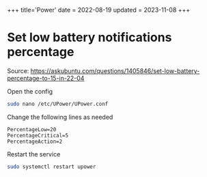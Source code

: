 +++
title='Power'
date = 2022-08-19
updated = 2023-11-08
+++

# Set low battery notifications percentage

Source: <https://askubuntu.com/questions/1405846/set-low-battery-percentage-to-15-in-22-04>

Open the config

```sh
sudo nano /etc/UPower/UPower.conf
```

Change the following lines as needed

```
PercentageLow=20
PercentageCritical=5
PercentageAction=2
```

Restart the service

```sh
sudo systemctl restart upower
```
